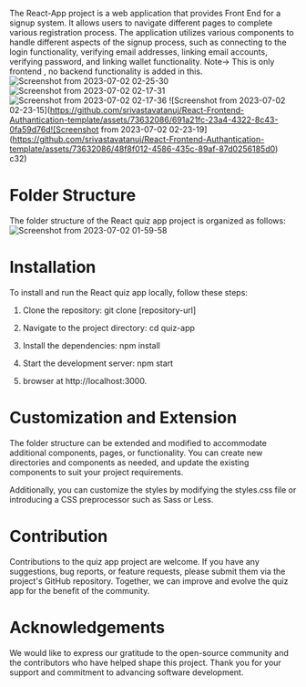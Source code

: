The React-App project is a web application that provides Front End for a signup system. It allows users to navigate different pages to complete various registration process. The application utilizes various components to handle different aspects of the signup process, such as connecting to the login functionality, verifying email addresses, linking email accounts, verifying password, and linking wallet functionality.
Note-> This is only frontend , no backend functionality is added in this.
![Screenshot from 2023-07-02 02-25-30](https://github.com/srivastavatanuj/React-Frontend-Authantication-template/assets/73632086/98887d9f-be6f-43fa-b5ef-925d51c9422a)
![Screenshot from 2023-07-02 02-17-31](https://github.com/srivastavatanuj/React-Frontend-Authantication-template/assets/73632086/8d33a2a8-82f4-48c7-989c-af9fbe31f16b)![Screenshot from 2023-07-02 02-17-36](https://github.com/srivastavatanuj/React-Frontend-Authantication-template/assets/73632086/6e5ac3ce-c114-4971-87e0-7727a1e88911)
![Screenshot from 2023-07-02 02-23-15](https://github.com/srivastavatanuj/React-Frontend-Authantication-template/assets/73632086/691a21fc-23a4-4322-8c43-0fa59d76d![Screenshot from 2023-07-02 02-23-19](https://github.com/srivastavatanuj/React-Frontend-Authantication-template/assets/73632086/48f8f012-4586-435c-89af-87d0256185d0)
c32)






# Folder Structure

The folder structure of the React quiz app project is organized as follows:
![Screenshot from 2023-07-02 01-59-58](https://github.com/srivastavatanuj/React-Frontend-Authantication-template/assets/73632086/d4dd8deb-ae5c-4b0c-b5d9-4cafe822c963)




# Installation

To install and run the React quiz app locally, follow these steps:

1. Clone the repository:
    git clone [repository-url]

2. Navigate to the project directory:
    cd quiz-app

3. Install the dependencies:
    npm install

4. Start the development server:
    npm start

5. browser at http://localhost:3000.




# Customization and Extension

The folder structure can be extended and modified to accommodate additional components, pages, or functionality. You can create new directories and components as needed, and update the existing components to suit your project requirements.

Additionally, you can customize the styles by modifying the styles.css file or introducing a CSS preprocessor such as Sass or Less.






# Contribution

Contributions to the quiz app project are welcome. If you have any suggestions, bug reports, or feature requests, please submit them via the project's GitHub repository. Together, we can improve and evolve the quiz app for the benefit of the community.




# Acknowledgements

We would like to express our gratitude to the open-source community and the contributors who have helped shape this project. Thank you for your support and commitment to advancing software development.
